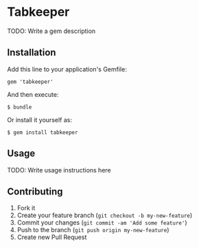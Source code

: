 # Tabkeeper

TODO: Write a gem description

## Installation

Add this line to your application's Gemfile:

    gem 'tabkeeper'

And then execute:

    $ bundle

Or install it yourself as:

    $ gem install tabkeeper

## Usage

TODO: Write usage instructions here

## Contributing

1. Fork it
2. Create your feature branch (`git checkout -b my-new-feature`)
3. Commit your changes (`git commit -am 'Add some feature'`)
4. Push to the branch (`git push origin my-new-feature`)
5. Create new Pull Request
